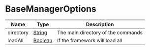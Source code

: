 # BaseManagerOptions

| Name      | Type                                                                                          | Description                        |
| --------- | --------------------------------------------------------------------------------------------- | ---------------------------------- |
| directory | [String](https://developer.mozilla.org/docs/Web/JavaScript/Reference/Global_Objects/String)   | The main directory of the commands |
| loadAll   | [Boolean](https://developer.mozilla.org/docs/Web/JavaScript/Reference/Global_Objects/Boolean) | If the framework will load all     |
